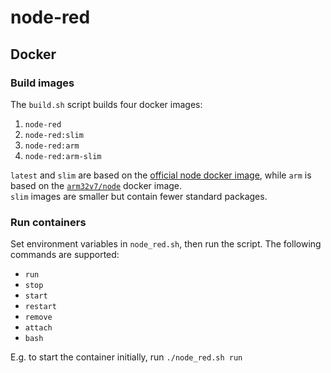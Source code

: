# node-red

## Docker

### Build images

The `build.sh` script builds four docker images:

1. `node-red`
2. `node-red:slim`
3. `node-red:arm`
4. `node-red:arm-slim`

`latest` and `slim` are based on the [official node docker image](https://hub.docker.com/_/node), while `arm` is based on the [`arm32v7/node`](https://hub.docker.com/r/arm32v7/node) docker image.  
`slim` images are smaller but contain fewer standard packages.

### Run containers

Set environment variables in `node_red.sh`, then run the script. The following commands are supported:

- `run`
- `stop`
- `start`
- `restart`
- `remove`
- `attach`
- `bash`

E.g. to start the container initially, run `./node_red.sh run`

